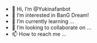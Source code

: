 - 👋 Hi, I’m @Yukinafanbot
- 👀 I’m interested in BanG Dream!
- 🌱 I’m currently learning ...
- 💞️ I’m looking to collaborate on ...
- 📫 How to reach me ... 

<!---
Yukinafanbot/Yukinafanbot is a ✨ special ✨ repository because its `README.md` (this file) appears on your GitHub profile.
You can click the Preview link to take a look at your changes.
--->
